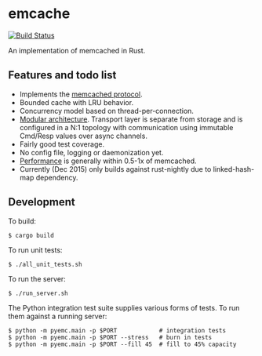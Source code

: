 # emcache

[![Build Status](https://travis-ci.org/numerodix/emcache.svg?branch=master)](https://travis-ci.org/numerodix/emcache)

An implementation of memcached in Rust.


## Features and todo list

* Implements the [memcached protocol](doc/Protocol-support.md).
* Bounded cache with LRU behavior.
* Concurrency model based on thread-per-connection.
* [Modular architecture](doc/Architecture.md). Transport layer is separate from storage and is configured in a N:1 topology with communication using immutable Cmd/Resp values over async channels.
* Fairly good test coverage.
* No config file, logging or daemonization yet.
* [Performance](pyemc/ABOUT.md) is generally within 0.5-1x of memcached.
* Currently (Dec 2015) only builds against rust-nightly due to linked-hash-map dependency.


## Development

To build:

    $ cargo build

To run unit tests:

    $ ./all_unit_tests.sh

To run the server:
    
    $ ./run_server.sh

The Python integration test suite supplies various forms of tests. To run them
against a running server:

    $ python -m pyemc.main -p $PORT            # integration tests
    $ python -m pyemc.main -p $PORT --stress   # burn in tests
    $ python -m pyemc.main -p $PORT --fill 45  # fill to 45% capacity

